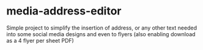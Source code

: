 # media-address-editor

Simple project to simplify the insertion of address, or any other text needed into some social media designs and even to flyers (also enabling download as a 4 flyer per sheet PDF)
